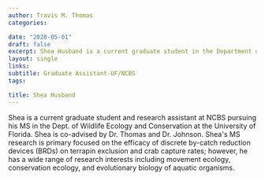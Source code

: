 ```yaml
---
author: Travis M. Thomas
categories:

date: "2020-05-01"
draft: false
excerpt: Shea Husband is a current graduate student in the Department of Wildlife Ecology and Conservation at the University of Florida. Shea's research is primary focused on the efficacy of discrete by-catch reduction devices (BRDs) on terrapin exclusion and crab capture rates. 
layout: single
links:
subtitle: Graduate Assistant-UF/NCBS
tags:

title: Shea Husband
---
```


Shea is a current graduate student and research assistant at NCBS pursuing his MS in the Dept. of Wildlife Ecology and Conservation at the University of Florida. Shea is co-advised by Dr. Thomas and Dr. Johnson. Shea's MS research is primary focused on the efficacy of discrete by-catch reduction devices (BRDs) on terrapin exclusion and crab capture rates; however, he has a wide range of research interests including movement ecology, conservation ecology, and evolutionary biology of aquatic organisms. 






